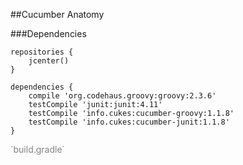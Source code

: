 ##Cucumber Anatomy

###Dependencies

	repositories {
		jcenter()
	}

	dependencies {
		compile 'org.codehaus.groovy:groovy:2.3.6'
		testCompile 'junit:junit:4.11'
		testCompile 'info.cukes:cucumber-groovy:1.1.8'
		testCompile 'info.cukes:cucumber-junit:1.1.8'
	}

<p style="color:grey" class="fragment roll-in">`build.gradle`</p>
